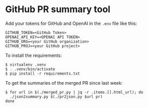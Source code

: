 # GitHub PR summary tool

Add your tokens for GitHub and OpenAI in the `.env` file like this:

```shell
GITHUB_TOKEN=<GitHub Token>
OPENAI_API_KEY=<OPENAI API TOKEN>
GITHUB_ORG=<your GitHub organization>
GITHUB_PROJ=<your GitHub project>
```

To install the requirements:

```Shellsession
$ virtualenv .venv
$ . .venv/bin/activate
$ pip install -r requirements.txt
```

To get the summaries of the merged PR since last week:

```Shellsession
$ for url in $(./merged_pr.py | jq -r .items.[].html_url); do
  ./json2summary.py $(./pr2json.py $url pr)
done
```
